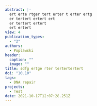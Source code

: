 ```yaml
---
abstract: |-
  ert erte rtger tert erter t erter ertg
  er tertert ertert ert
  er tertert ertert
  ert ertert
view: 4
publication_types:
  - "2"
authors:
  - Poplawski
header:
  caption: ""
  image: ""
title: sdfg ertge rter tertertertert
doi: "10.10"
tags:
  - DNA repair
projects:
  - Test
date: 2021-10-17T12:07:28.251Z
---
```

